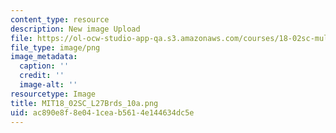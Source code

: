 ```yaml
---
content_type: resource
description: New image Upload
file: https://ol-ocw-studio-app-qa.s3.amazonaws.com/courses/18-02sc-multivariable-calculus-fall-2010/ac890e8f8e041ceab5614e144634dc5e_MIT18_02SC_L27Brds_10a.png
file_type: image/png
image_metadata:
  caption: ''
  credit: ''
  image-alt: ''
resourcetype: Image
title: MIT18_02SC_L27Brds_10a.png
uid: ac890e8f-8e04-1cea-b561-4e144634dc5e
---
```


